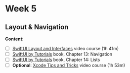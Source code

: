 # Week 5

## Layout & Navigation

**Content:**

- [ ]  [SwiftUI Layout and Interfaces](https://www.raywenderlich.com/28684964-swiftui-layout-interfaces) video course (1h 41m)
- [ ]  [SwiftUI by Tutorials](https://www.raywenderlich.com/books/swiftui-by-tutorials/v4.0/) book, Chapter 13: Navigation
- [ ]  [SwiftUI by Tutorials](https://www.raywenderlich.com/books/swiftui-by-tutorials/v4.0/) book, Chapter 14: Lists
- [ ]  **Optional**: [Xcode Tips and Tricks](https://www.raywenderlich.com/19019328-xcode-tips-and-tricks) video course (1h 53m)
